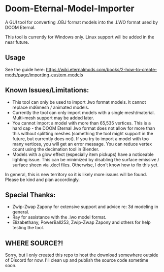 # Doom-Eternal-Model-Importer
A GUI tool for converting .OBJ format models into the .LWO format used by DOOM Eternal.

This tool is currently for Windows only. Linux support will be added in the near future. 

## Usage
See the guide here: https://wiki.eternalmods.com/books/2-how-to-create-mods/page/importing-custom-models

## Known Issues/Limitations:
- This tool can only be used to import .lwo format models. It cannot replace md6mesh / animated models.
- Currently the tool can only import models with a single mesh/material. Multi-mesh support may be added later.
- You cannot import a model with more than 65,535 vertices. This is a hard cap - the DOOM Eternal .lwo format does not allow for more than this without splitting meshes (something the tool might support in the future, but currently does not). If you try to import a model with too many vertices, you will get an error message. You can reduce vertex count using the decimation tool in Blender.
- Models with a glow effect (especially item pickups) have a noticeable lighting issue. This can be minimized by disabling the surface emissive / surface sheen via .decl files. Otherwise, I don't know how to fix this yet.

In general, this is new territory so it is likely more issues will be found. Please be kind and plan accordingly.

## Special Thanks:
- Zwip-Zwap Zapony for extensive support and advice re: 3d modeling in general.
- Ray for assistance with the .lwo model format.
- Elizabethany, PowerBall253, Zwip-Zwap Zapony and others for help testing the tool.

## WHERE SOURCE?!

Sorry, but I only created this repo to host the download somewhere outside of Discord for now. I'll clean up and publish the source code sometime soon.

